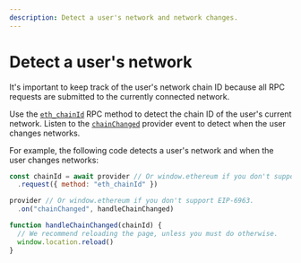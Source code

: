 ```yaml
---
description: Detect a user's network and network changes.
---
```


# Detect a user's network

It's important to keep track of the user's network chain ID because all RPC requests are submitted
to the currently connected network.

Use the [`eth_chainId`](/wallet/reference/json-rpc-methods/eth_chainId)
RPC method to detect the chain ID of the user's current network.
Listen to the [`chainChanged`](../../../reference/provider-api.md#chainchanged) provider event to
detect when the user changes networks.

For example, the following code detects a user's network and when the user changes networks:

```javascript title="index.js"
const chainId = await provider // Or window.ethereum if you don't support EIP-6963.
  .request({ method: "eth_chainId" })

provider // Or window.ethereum if you don't support EIP-6963.
  .on("chainChanged", handleChainChanged)

function handleChainChanged(chainId) {
  // We recommend reloading the page, unless you must do otherwise.
  window.location.reload()
}
```
